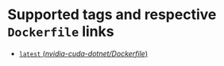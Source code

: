 # Supported tags and respective `Dockerfile` links

- [`latest` (*nvidia-cuda-dotnet/Dockerfile*)](https://github.com/linn/linn-docker/blob/master/nvidia-cuda-dotnet/Dockerfile)